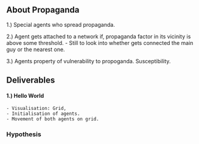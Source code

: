 ## About Propaganda
1.) Special agents who spread propaganda.

2.) Agent gets attached to a network if, propaganda factor in its vicinity is above some threshold.
    - Still to look into whether gets connected the main guy or the nearest one.
    
3.) Agents property of vulnerability to propoganda. Susceptibility.

## Deliverables

#### 1.) Hello World
    - Visualisation: Grid,
    - Initialisation of agents.
    - Movement of both agents on grid.


### Hypothesis

